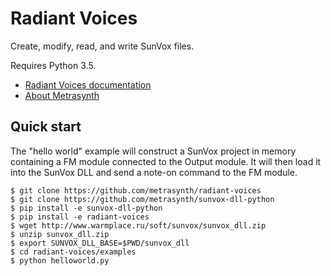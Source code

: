 # Radiant Voices

Create, modify, read, and write SunVox files.

Requires Python 3.5.

- [Radiant Voices documentation](https://metrasynth.github.io/projects/rv.html) 
- [About Metrasynth](https://metrasynth.github.io/)

## Quick start

The "hello world" example will construct a SunVox project in memory
containing a FM module connected to the Output module.
It will then load it into the SunVox DLL and send a note-on command to the
FM module.

```
$ git clone https://github.com/metrasynth/radiant-voices
$ git clone https://github.com/metrasynth/sunvox-dll-python
$ pip install -e sunvox-dll-python
$ pip install -e radiant-voices
$ wget http://www.warmplace.ru/soft/sunvox/sunvox_dll.zip
$ unzip sunvox_dll.zip
$ export SUNVOX_DLL_BASE=$PWD/sunvox_dll
$ cd radiant-voices/examples
$ python helloworld.py
```
